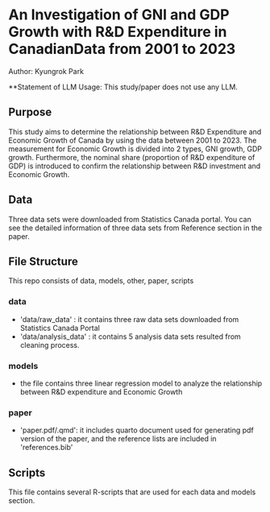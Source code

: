 # An Investigation of GNI and GDP Growth with R&D Expenditure in CanadianData from 2001 to 2023
Author: Kyungrok Park

**Statement of LLM Usage: This study/paper does not use any LLM.

## Purpose 
This study aims to determine the relationship between R&D Expenditure and Economic Growth of Canada by using the data between 2001 to 2023. The measurement for Economic Growth is divided into 2 types, GNI growth, GDP growth. Furthermore, the nominal share (proportion of R&D expenditure of GDP) is introduced to confirm the relationship between R&D investment and Economic Growth.

## Data 
Three data sets were downloaded from Statistics Canada portal. 
You can see the detailed information of three data sets from Reference section in the paper. 

## File Structure
This repo consists of data, models, other, paper, scripts
### data 
- 'data/raw_data' : it contains three raw data sets downloaded from Statistics Canada Portal
- 'data/analysis_data' : it contains 5 analysis data sets resulted from cleaning process. 
### models
- the file contains three linear regression model to analyze the relationship between R&D expenditure and Economic Growth 
### paper
- 'paper.pdf/.qmd': it includes quarto document used for generating pdf version of the paper, and the reference lists are included in 'references.bib'

## Scripts
This file contains several R-scripts that are used for each data and models section.

